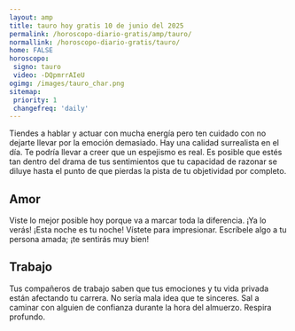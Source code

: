 ```yaml
---
layout: amp
title: tauro hoy gratis 10 de junio del 2025 
permalink: /horoscopo-diario-gratis/amp/tauro/
normallink: /horoscopo-diario-gratis/tauro/
home: FALSE
horoscopo:
 signo: tauro
 video: -DQpmrrAIeU
ogimg: /images/tauro_char.png
sitemap:
 priority: 1
 changefreq: 'daily'
---
```



Tiendes a hablar y actuar con mucha energía pero ten cuidado con no dejarte llevar por la emoción demasiado. Hay una calidad surrealista en el día. Te podría llevar a creer que un espejismo es real. Es posible que estés tan dentro del drama de tus sentimientos que tu capacidad de razonar se diluye hasta el punto de que pierdas la pista de tu objetividad por completo.

## Amor

Viste lo mejor posible hoy porque va a marcar toda la diferencia. ¡Ya lo verás! ¡Esta noche es tu noche! Vístete para impresionar. Escríbele algo a tu persona amada; ¡te sentirás muy bien!

## Trabajo

Tus compañeros de trabajo saben que tus emociones y tu vida privada están afectando tu carrera. No sería mala idea que te sinceres. Sal a caminar con alguien de confianza durante la hora del almuerzo. Respira profundo.